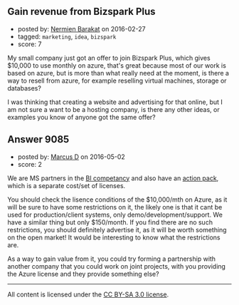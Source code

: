 ## Gain revenue from Bizspark Plus

- posted by: [Nermien Barakat](https://stackexchange.com/users/68867/nermien-barakat) on 2016-02-27
- tagged: `marketing`, `idea`, `bizspark`
- score: 7

<p>My small company just got an offer to join Bizspark Plus, which gives $10,000 to use monthly on azure, that's great because most of our work is based on azure, but is more than what really need at the moment, is there a way to resell from azure, for example reselling virtual machines, storage or databases?  </p>

<p>I was thinking that creating a website and advertising for that online, but I am not sure a want to be a hosting company, is there any other ideas, or examples you know of anyone got the same offer?</p>



## Answer 9085

- posted by: [Marcus D](https://stackexchange.com/users/258531/marcus-d) on 2016-05-02
- score: 2

<p>We are MS partners in the <a href="https://mspartner.microsoft.com/he/il/pages/membership/business-intelligence-competency.aspx" rel="nofollow">BI competancy</a> and also have an <a href="https://mspartner.microsoft.com/en/us/pages/membership/downloads/software-licensing-for-action-pack-subscription-partners.aspx" rel="nofollow">action pack</a>, which is a separate cost/set of licenses.</p>

<p>You should check the lisence conditions of the $10,000/mth on Azure, as it will be sure to have some restrictions on it, the likely one is that it cant be used for production/client systems, only demo/development/support. We have a similar thing but only $150/month. If you find there are no such restrictions, you should definitely advertise it, as it will be worth something on the open market! It would be interesting to know what the restrictions are.</p>

<p>As a way to gain value from it, you could try forming a partnership with another company that you could work on joint projects, with you providing the Azure license and they provide something else?</p>




---

All content is licensed under the [CC BY-SA 3.0 license](https://creativecommons.org/licenses/by-sa/3.0/).
